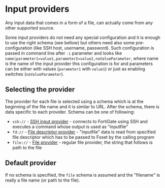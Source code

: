# Input providers

Any input data that comes in a form of a file, can actually come from any other supported source. 

Some input providers do not need any special configuration and it is enough to use the right schema (see bellow) but others need also some pre-configuration (like SSH host, username, password). Such configuration is passed in command line after `-i` parameter and looks like `name|parameter1=value1,parameter2=value2,noValueParameter`, where name is the name of the input provider this configuration is for and parameters can be either with values (`parameter1` with `value1`) or just as enabling switches (`noValueParameter`).

## Selecting the provider

The provider for each file is selected using a schema which is at the beginning of the file name and it is similar to URL. After the schema, there is data specific to each provider. Schema can be one of following:

- `ssh://` - [SSH input provider](/iproviders/ssh/) - connects to FortiGate using SSH and executes a command whose output is used as "inputfile"
- `fd://` - [File descriptor provider](/iproviders/fd/) - "inputfile" data is read from specified file descriptor which has to be passed to Foset by the calling program
- `file://` - [File provider](/iproviders/file/) - regular file provider, the string that follows is path to the file

## Default provider

If no schema is specified, the `file` schema is assumed and the "filename" is really a file name (or path to the file).
